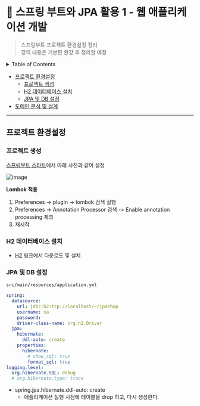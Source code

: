 <h1>🌱 스프링 부트와 JPA 활용 1 - 웹 애플리케이션 개발</h1> 

> 스프링부트 프로젝트 환경설정 정리   
> 강의 내용은 기본편 완강 후 정리할 예정  

<details>
<summary>Table of Contents</summary>
</details>

- [프로젝트 환경설정](#프로젝트-환경설정)
  - [프로젝트 생성](#프로젝트-생성)
  - [H2 데이터베이스 설치](#h2-데이터베이스-설치)
  - [JPA 및 DB 설정](#jpa-및-db-설정)
- [도메인 분석 및 설계](#도메인-분석-및-설계)

___

## 프로젝트 환경설정

### 프로젝트 생성
[스프링부트 스타트](https://start.spring.io/)에서 아래 사진과 같이 설정

![image](https://user-images.githubusercontent.com/45463495/160622343-b3afb8c7-d5db-4f34-a242-ed36c8a754e8.png "스프링부트 프로젝트 설정")

**Lombok 적용**
1. Preferences -> plugin -> lombok 검색 실행
2. Preferences -> Annotation Processor 검색 -> Enable annotation processing 체크
3. 재시작

### H2 데이터베이스 설치
- [H2](https://h2database.com/h2-2019-10-14.zip) 링크에서 다운로드 및 설치

### JPA 및 DB 설정
`src/main/resources/application.yml`
```yml
spring:
  datasource:
    url: jdbc:h2:tcp://localhost/~/jpashop
    username: sa
    password:
    driver-class-name: org.h2.Driver
  jpa:
    hibernate:
      ddl-auto: create
    properties:
      hibernate:
        # show_sql: true
        format_sql: true
logging.level:
  org.hibernate.SQL: debug
  # org.hibernate.type: trace
```
- spring.jpa.hibernate.ddl-auto: create
  - 애플리케이션 실행 시점에 테이블을 drop 하고, 다시 생성한다.